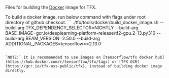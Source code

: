 Files for building the [Docker](http://www.docker.com) image for TFX.

To build a docker image, run below command with flags under root directory of
github checkout. ``` ./tfx/tools/docker/build_docker_image.sh --build-arg
TFX_DEPENDENCY_SELECTOR=NIGHTLY --build-arg
BASE_IMAGE=gcr.io/deeplearning-platform-release/tf2-gpu.2-13.py310 --build-arg
BEAM_VERSION=2.50.0 --build-arg ADDITIONAL_PACKAGES=tensorflow==2.13.0

```

`NOTE:` It is recommended to use images on [tensorflow/tfx docker hub](https://hub.docker.com/r/tensorflow/tfx/tags) or [TFX GCR](https://gcr.io/tfx-oss-public/tfx), instead of building docker image directly.
```
